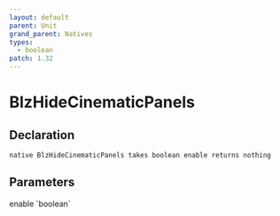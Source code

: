 ```yaml
---
layout: default
parent: Unit
grand_parent: Natives
types:
  - boolean
patch: 1.32
---
```


# BlzHideCinematicPanels

## Declaration

```
native BlzHideCinematicPanels takes boolean enable returns nothing
```

## Parameters
<dl>
  <dt>enable `boolean`</dt>
  <dd></dd>
</dl>